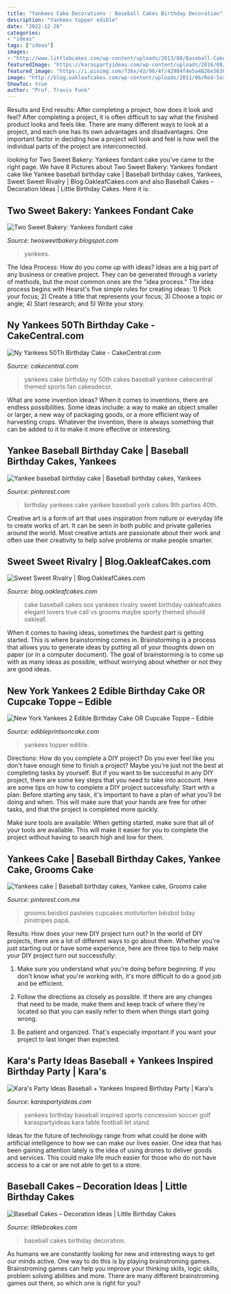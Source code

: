 ```yaml
---
title: "Yankees Cake Decorations : Baseball Cakes Birthday Decoration"
description: "Yankees topper edible"
date: "2022-12-26"
categories:
- "ideas"
tags: ["ideas"]
images:
- "http://www.littlebcakes.com/wp-content/uploads/2013/08/Baseball-Cakes-Images.jpg"
featuredImage: "https://karaspartyideas.com/wp-content/uploads/2016/08/Baseball-Yankees-Inspired-Birthday-Party-via-Karas-Party-Ideas-KarasPartyIdeas.com20.jpg"
featured_image: "https://i.pinimg.com/736x/42/98/4f/42984f4e5a4826e5630765c55c84623a.jpg"
image: "http://blog.oakleafcakes.com/wp-content/uploads/2011/06/Red-Sox-Yankees-wedding-med.jpg"
ShowToc: true
author: "Prof. Travis Funk"
---
```



Results and End results: After completing a project, how does it look and feel?
After completing a project, it is often difficult to say what the finished product looks and feels like. There are many different ways to look at a project, and each one has its own advantages and disadvantages. One important factor in deciding how a project will look and feel is how well the individual parts of the project are interconnected.

	

		
looking for Two Sweet Bakery: Yankees fondant cake you've came to the right page. We have 8 Pictures about Two Sweet Bakery: Yankees fondant cake like Yankee baseball birthday cake | Baseball birthday cakes, Yankees, Sweet Sweet Rivalry | Blog.OakleafCakes.com and also Baseball Cakes – Decoration Ideas | Little Birthday Cakes. Here it is:
		
    
## Two Sweet Bakery: Yankees Fondant Cake

<img loading=lazy src="http://3.bp.blogspot.com/-_x2zRCVq_ZQ/TVcwiw9yUtI/AAAAAAAAAro/LrcFjUF3vyA/s1600/cakes%2B007.jpg" onerror="this.onerror=null;this.src='https://tse4.mm.bing.net/th?id=OIP.WtnF-M5mpbxugPMCIs-IigHaE8&amp;pid=15.1';" alt="Two Sweet Bakery: Yankees fondant cake">

_Source: twosweetbakery.blogspot.com_

>yankees. 

	

The Idea Process: How do you come up with ideas?
Ideas are a big part of any business or creative project. They can be generated through a variety of methods, but the most common ones are the "idea process." The idea process begins with Hearst's five simple rules for creating ideas: 1) Pick your focus; 2) Create a title that represents your focus; 3) Choose a topic or angle; 4) Start research; and 5) Write your story.

    
## Ny Yankees 50Th Birthday Cake - CakeCentral.com

<img loading=lazy src="https://cdn001.cakecentral.com/gallery/2015/09/900_avUc23I5X4-ny-yankees-50th-birthday-cake.jpg" onerror="this.onerror=null;this.src='https://tse3.mm.bing.net/th?id=OIP.tX6_aXJWYNyM_Qju5FzNVQHaJ4&amp;pid=15.1';" alt="Ny Yankees 50Th Birthday Cake - CakeCentral.com">

_Source: cakecentral.com_

>yankees cake birthday ny 50th cakes baseball yankee cakecentral themed sports fan cakesdecor. 

	

What are some invention ideas?
When it comes to inventions, there are endless possibilities. Some ideas include: a way to make an object smaller or larger, a new way of packaging goods, or a more efficient way of harvesting crops. Whatever the invention, there is always something that can be added to it to make it more effective or interesting.

    
## Yankee Baseball Birthday Cake | Baseball Birthday Cakes, Yankees

<img loading=lazy src="https://i.pinimg.com/736x/42/98/4f/42984f4e5a4826e5630765c55c84623a.jpg" onerror="this.onerror=null;this.src='https://tse2.mm.bing.net/th?id=OIP.BI5Ghn-CQL7tppaycSjtnQHaJ3&amp;pid=15.1';" alt="Yankee baseball birthday cake | Baseball birthday cakes, Yankees">

_Source: pinterest.com_

>birthday yankees cake yankee baseball york cakes 9th parties 40th. 

	

Creative art is a form of art that uses inspiration from nature or everyday life to create works of art. It can be seen in both public and private galleries around the world. Most creative artists are passionate about their work and often use their creativity to help solve problems or make people smarter.

    
## Sweet Sweet Rivalry | Blog.OakleafCakes.com

<img loading=lazy src="http://blog.oakleafcakes.com/wp-content/uploads/2011/06/Red-Sox-Yankees-wedding-med.jpg" onerror="this.onerror=null;this.src='https://tse4.mm.bing.net/th?id=OIP.556DtnRh_Fpksh3IstmauQHaLK&amp;pid=15.1';" alt="Sweet Sweet Rivalry | Blog.OakleafCakes.com">

_Source: blog.oakleafcakes.com_

>cake baseball cakes sox yankees rivalry sweet birthday oakleafcakes elegant lovers true call vs grooms maybe sporty themed should oakleaf. 

	

When it comes to having ideas, sometimes the hardest part is getting started. This is where brainstorming comes in. Brainstorming is a process that allows you to generate ideas by putting all of your thoughts down on paper (or in a computer document). The goal of brainstorming is to come up with as many ideas as possible, without worrying about whether or not they are good ideas.

    
## New York Yankees 2 Edible Birthday Cake OR Cupcake Toppe – Edible

<img loading=lazy src="http://cdn.shopify.com/s/files/1/0788/3321/products/red_round_460bf816-fbc2-4855-81af-06c1f5df4802_grande.jpg?v=1468046767" onerror="this.onerror=null;this.src='https://tse3.mm.bing.net/th?id=OIP.gBNxELjvdo5rZVhwfynW9QHaGQ&amp;pid=15.1';" alt="New York Yankees 2 Edible Birthday Cake OR Cupcake Toppe – Edible">

_Source: edibleprintsoncake.com_

>yankees topper edible. 

	

Directions: How do you complete a DIY project?
Do you ever feel like you don't have enough time to finish a project? Maybe you're just not the best at completing tasks by yourself. But if you want to be successful in any DIY project, there are some key steps that you need to take into account. Here are some tips on how to complete a DIY project successfully:
Start with a plan: Before starting any task, it's important to have a plan of what you'll be doing and when. This will make sure that your hands are free for other tasks, and that the project is completed more quickly.

Make sure tools are available: When getting started, make sure that all of your tools are available. This will make it easier for you to complete the project without having to search high and low for them.

    
## Yankees Cake | Baseball Birthday Cakes, Yankee Cake, Grooms Cake

<img loading=lazy src="https://i.pinimg.com/originals/19/f5/b4/19f5b4953614f1944a9e02432c166b9f.jpg" onerror="this.onerror=null;this.src='https://tse2.mm.bing.net/th?id=OIP.mFTkP17MgoMbrTvLnKRatAHaG5&amp;pid=15.1';" alt="Yankees cake | Baseball birthday cakes, Yankee cake, Grooms cake">

_Source: pinterest.com.mx_

>grooms beisbol pasteles cupcakes motivtorten béisbol bday pinstripes papá. 

	

Results: How does your new DIY project turn out?
In the world of DIY projects, there are a lot of different ways to go about them. Whether you're just starting out or have some experience, here are three tips to help make your DIY project turn out successfully:
1. Make sure you understand what you're doing before beginning. If you don't know what you're working with, it's more difficult to do a good job and be efficient.

2. Follow the directions as closely as possible. If there are any changes that need to be made, make them and keep track of where they're located so that you can easily refer to them when things start going wrong.

3. Be patient and organized. That's especially important if you want your project to last longer than expected.

    
## Kara&#039;s Party Ideas Baseball + Yankees Inspired Birthday Party | Kara&#039;s

<img loading=lazy src="https://karaspartyideas.com/wp-content/uploads/2016/08/Baseball-Yankees-Inspired-Birthday-Party-via-Karas-Party-Ideas-KarasPartyIdeas.com20.jpg" onerror="this.onerror=null;this.src='https://tse2.mm.bing.net/th?id=OIP.WAUUVN0p9CGHrEG5MXQblAHaEx&amp;pid=15.1';" alt="Kara&#039;s Party Ideas Baseball + Yankees Inspired Birthday Party | Kara&#039;s">

_Source: karaspartyideas.com_

>yankees birthday baseball inspired sports concession soccer golf karaspartyideas kara table football let stand. 

	

Ideas for the future of technology range from what could be done with artificial intelligence to how we can make our lives easier. One idea that has been gaining attention lately is the idea of using drones to deliver goods and services. This could make life much easier for those who do not have access to a car or are not able to get to a store.

    
## Baseball Cakes – Decoration Ideas | Little Birthday Cakes

<img loading=lazy src="http://www.littlebcakes.com/wp-content/uploads/2013/08/Baseball-Cakes-Images.jpg" onerror="this.onerror=null;this.src='https://tse3.mm.bing.net/th?id=OIP.TxYLPkpUmBt7pW2Fb0szHQHaE8&amp;pid=15.1';" alt="Baseball Cakes – Decoration Ideas | Little Birthday Cakes">

_Source: littlebcakes.com_

>baseball cakes birthday decoration. 

	

As humans we are constantly looking for new and interesting ways to get our minds active. One way to do this is by playing brainstroming games. Brainstroming games can help you improve your thinking skills, logic skills, problem solving abilities and more. There are many different brainstroming games out there, so which one is right for you?

